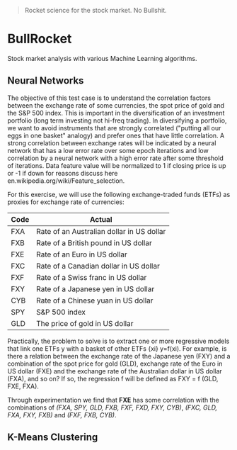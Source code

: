 >Rocket science for the stock market. No Bullshit.

# BullRocket

Stock market analysis with various Machine Learning algorithms.

## Neural Networks

The objective of this test case is to understand the correlation factors
between the exchange rate of some currencies, the spot price of gold and
the S&P 500 index. This is important in the diversification of an
investment portfolio (long term investing not hi-freq trading). In
diversifying a portfolio, we want to avoid instruments that are strongly
correlated ("putting all our eggs in one basket" analogy) and prefer ones
that have little correlation. A strong correlation between exchange
rates will be indicated by a neural network that has a low error rate
over some epoch iterations and low correlation by a neural network with
a high error rate after some threshold of iterations. Data feature value will
be normalized to 1 if closing price is up or -1 if down for reasons
discuss here en.wikipedia.org/wiki/Feature_selection.

For this exercise, we will use the following exchange-traded funds
(ETFs) as proxies for exchange rate of currencies:

Code | Actual
---- | -------------------------------------------
FXA  | Rate of an Australian dollar in US dollar
FXB  | Rate of a British pound in US dollar
FXE  | Rate of an Euro in US dollar
FXC  | Rate of a Canadian dollar in US dollar
FXF  | Rate of a Swiss franc in US dollar
FXY  | Rate of a Japanese yen in US dollar
CYB  | Rate of a Chinese yuan in US dollar
SPY  | S&P 500 index
GLD  | The price of gold in US dollar

Practically, the problem to solve is to extract one or more regressive
models that link one ETFs y with a basket of other ETFs {xi} y=f(xi).
For example, is there a relation between the exchange rate of the
Japanese yen (FXY) and a combination of the spot price for gold (GLD),
exchange rate of the Euro in US dollar (FXE) and the exchange rate of
the Australian dollar in US dollar (FXA), and so on? If so, the
regression f will be defined as FXY = f (GLD, FXE, FXA).

Through experimentation we find that **FXE** has some correlation with the
combinations of *(FXA, SPY, GLD, FXB, FXF, FXD, FXY, CYB)*,
*(FXC, GLD, FXA, FXY, FXB)* and *(FXF, FXB, CYB)*.

## K-Means Clustering